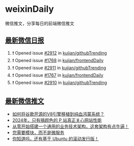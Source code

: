 # weixinDaily
微信推文，分享每日的前端微信推文

## [最新微信日报](https://github.com/kujian/weixinDaily/issues)

<!--START_SECTION:activity-->
1. ❗ Opened issue [#2912](https://github.com/kujian/githubTrending/issues/2912) in [kujian/githubTrending](https://github.com/kujian/githubTrending)
2. ❗ Opened issue [#1768](https://github.com/kujian/frontendDaily/issues/1768) in [kujian/frontendDaily](https://github.com/kujian/frontendDaily)
3. ❗ Opened issue [#2911](https://github.com/kujian/githubTrending/issues/2911) in [kujian/githubTrending](https://github.com/kujian/githubTrending)
4. ❗ Opened issue [#1767](https://github.com/kujian/frontendDaily/issues/1767) in [kujian/frontendDaily](https://github.com/kujian/frontendDaily)
5. ❗ Opened issue [#2910](https://github.com/kujian/githubTrending/issues/2910) in [kujian/githubTrending](https://github.com/kujian/githubTrending)
<!--END_SECTION:activity-->


## [最新微信推文](https://weixin.qdkfweb.cn/)

<!-- BLOG-POST-LIST:START -->
- [如何将谷歌开源的V8引擎移植到纯血鸿蒙系统？](https://weixin.qdkfweb.cn/56262.html)
- [2024年，只有搞颜色的 P 站真正关心网站性能](https://weixin.qdkfweb.cn/56250.html)
- [从零开始搭建一个通用的业务技术架构，这套架构有点牛逼！](https://weixin.qdkfweb.cn/56251.html)
- [您需要模块，而不是微服务](https://weixin.qdkfweb.cn/56252.html)
- [你知道吗，还有基于 Ubuntu 的滚动发行版！](https://weixin.qdkfweb.cn/56260.html)
<!-- BLOG-POST-LIST:END -->